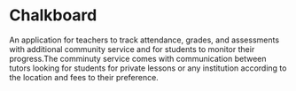 # Chalkboard
An application for teachers to track attendance, grades, and assessments with additional community service and for students to monitor their progress.The comminuty service comes with communication between tutors looking for students for private lessons or any institution according to the location and fees to their preference.
